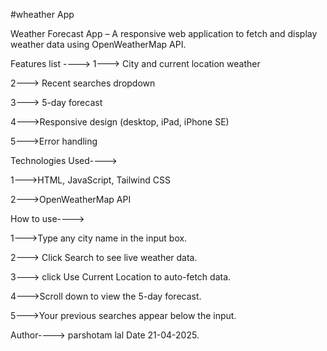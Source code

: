 #wheather App

Weather Forecast App – A responsive web application to fetch and display weather data using OpenWeatherMap API.

Features list ---->
1---> City and current location weather

2---> Recent searches dropdown

3---> 5-day forecast

4--->Responsive design (desktop, iPad, iPhone SE)

5--->Error handling

Technologies Used---->

1--->HTML, JavaScript, Tailwind CSS

2--->OpenWeatherMap API

How to use---->
 
1--->Type any city name in the input box.

2---> Click Search to see live weather data.

3---> click Use Current Location to auto-fetch data.

4--->Scroll down to view the 5-day forecast.

5--->Your previous searches appear below the input.

Author---->
parshotam lal
Date 21-04-2025.